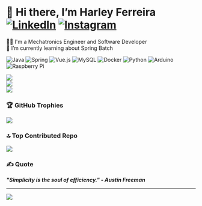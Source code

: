 # 👋 Hi there, I’m Harley Ferreira &nbsp; [![LinkedIn](https://img.shields.io/badge/LinkedIn-%230077B5.svg?logo=linkedin&logoColor=white)](https://linkedin.com/in/https://www.linkedin.com/in/harley-ferreira-93532a15b/) [![Instagram](https://img.shields.io/badge/Instagram-%23E4405F.svg?logo=Instagram&logoColor=white)](https://instagram.com/@harlley.fs) 

🧑‍💻 I'm a Mechatronics Engineer and Software Developer<br>🌱 I’m currently learning about Spring Batch<br>

![Java](https://img.shields.io/badge/java-%23ED8B00.svg?style=for-the-badge&logo=openjdk&logoColor=white) ![Spring](https://img.shields.io/badge/spring-%236DB33F.svg?style=for-the-badge&logo=spring&logoColor=white) 
![Vue.js](https://img.shields.io/badge/vue.js-%2335495e.svg?style=for-the-badge&logo=vuedotjs&logoColor=%234FC08D) ![MySQL](https://img.shields.io/badge/mysql-%2300000f.svg?style=for-the-badge&logo=mysql&logoColor=white) 
![Docker](https://img.shields.io/badge/docker-%230db7ed.svg?style=for-the-badge&logo=docker&logoColor=white) ![Python](https://img.shields.io/badge/python-3670A0?style=for-the-badge&logo=python&logoColor=ffdd54) 
![Arduino](https://img.shields.io/badge/-Arduino-00979D?style=for-the-badge&logo=Arduino&logoColor=white) ![Raspberry Pi](https://img.shields.io/badge/-RaspberryPi-C51A4A?style=for-the-badge&logo=Raspberry-Pi) 

![](https://github-readme-stats.vercel.app/api?username=Harley-Ferreira&theme=radical&hide_border=false&include_all_commits=false&count_private=false)<br/>
![](https://github-readme-streak-stats.herokuapp.com/?user=Harley-Ferreira&theme=radical&hide_border=false)<br/>
![](https://github-readme-stats.vercel.app/api/top-langs/?username=Harley-Ferreira&theme=radical&hide_border=false&include_all_commits=false&count_private=false&layout=compact)

### 🏆 GitHub Trophies 
![](https://github-profile-trophy.vercel.app/?username=Harley-Ferreira&theme=radical&no-frame=false&no-bg=true&margin-w=4)

### 🔝 Top Contributed Repo
![](https://github-contributor-stats.vercel.app/api?username=Harley-Ferreira&limit=5&theme=dark&combine_all_yearly_contributions=true)

### ✍️ Quote
<b><i>"Simplicity is the soul of efficiency."<i/> - Austin Freeman<b/>

---
[![](https://visitcount.itsvg.in/api?id=Harley-Ferreira&icon=5&color=0)](https://visitcount.itsvg.in)
